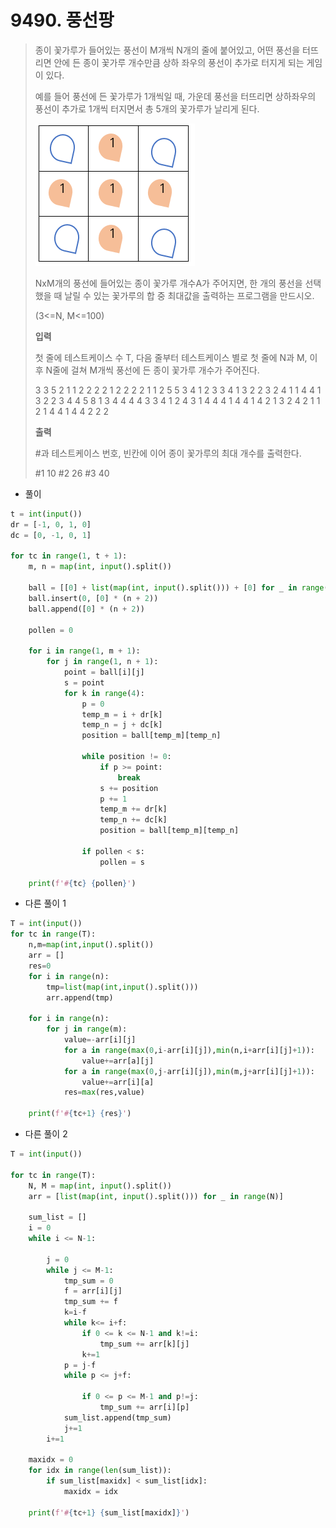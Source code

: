 # 9490. 풍선팡

> 종이 꽃가루가 들어있는 풍선이 M개씩 N개의 줄에 붙어있고, 어떤 풍선을 터뜨리면 안에 든 종이 꽃가루 개수만큼 상하 좌우의 풍선이 추가로 터지게 되는 게임이 있다.
>
> 예를 들어 풍선에 든 꽃가루가 1개씩일 때, 가운데 풍선을 터뜨리면 상하좌우의 풍선이 추가로 1개씩 터지면서 총 5개의 꽃가루가 날리게 된다.
>
> ![image-20210822205656041](09490-풍선팡.assets/image-20210822205656041.png)
>
> NxM개의 풍선에 들어있는 종이 꽃가루 개수A가 주어지면, 한 개의 풍선을 선택했을 때 날릴 수 있는 꽃가루의 합 중 최대값을 출력하는 프로그램을 만드시오.
>
> (3<=N, M<=100)
>
>  
>
> **입력**
>
> 첫 줄에 테스트케이스 수 T, 다음 줄부터 테스트케이스 별로 첫 줄에 N과 M, 이후 N줄에 걸쳐 M개씩 풍선에 든 종이 꽃가루 개수가 주어진다.
>
> 3
> 3 5
> 2 1 1 2 2 
> 2 2 1 2 2 
> 2 2 1 1 2 
> 5 5
> 3 4 1 2 3 
> 3 4 1 3 2 
> 2 3 2 4 1 
> 1 4 4 1 3 
> 2 2 3 4 4 
> 5 8
> 1 3 4 4 4 4 3 3 
> 4 1 2 4 3 1 4 4 
> 4 1 4 4 1 4 2 1 
> 3 2 4 2 1 1 2 1 
> 4 4 1 4 4 2 2 2 
>
>  
>
> **출력**
>
> \#과 테스트케이스 번호, 빈칸에 이어 종이 꽃가루의 최대 개수를 출력한다.
>
> \#1 10
> \#2 26
> \#3 40

- 풀이

```python
t = int(input())
dr = [-1, 0, 1, 0]
dc = [0, -1, 0, 1]

for tc in range(1, t + 1):
    m, n = map(int, input().split())

    ball = [[0] + list(map(int, input().split())) + [0] for _ in range(m)]
    ball.insert(0, [0] * (n + 2))
    ball.append([0] * (n + 2))

    pollen = 0

    for i in range(1, m + 1):
        for j in range(1, n + 1):
            point = ball[i][j]
            s = point
            for k in range(4):
                p = 0
                temp_m = i + dr[k]
                temp_n = j + dc[k]
                position = ball[temp_m][temp_n]

                while position != 0:
                    if p >= point:
                        break
                    s += position
                    p += 1
                    temp_m += dr[k]
                    temp_n += dc[k]
                    position = ball[temp_m][temp_n]

                if pollen < s:
                    pollen = s

    print(f'#{tc} {pollen}')
```

- 다른 풀이 1

```python
T = int(input())
for tc in range(T):
    n,m=map(int,input().split())
    arr = []
    res=0
    for i in range(n):
        tmp=list(map(int,input().split()))
        arr.append(tmp)
 
    for i in range(n):
        for j in range(m):
            value=-arr[i][j]
            for a in range(max(0,i-arr[i][j]),min(n,i+arr[i][j]+1)):
                value+=arr[a][j]
            for a in range(max(0,j-arr[i][j]),min(m,j+arr[i][j]+1)):
                value+=arr[i][a]
            res=max(res,value)
 
    print(f'#{tc+1} {res}')
```

- 다른 풀이 2

```python
T = int(input())

for tc in range(T):
    N, M = map(int, input().split())
    arr = [list(map(int, input().split())) for _ in range(N)]
 
    sum_list = []
    i = 0
    while i <= N-1:
 
        j = 0
        while j <= M-1:
            tmp_sum = 0
            f = arr[i][j]   
            tmp_sum += f    
            k=i-f 
            while k<= i+f:  
                if 0 <= k <= N-1 and k!=i: 
                    tmp_sum += arr[k][j]    
                k+=1    
            p = j-f
            while p <= j+f:
 
                if 0 <= p <= M-1 and p!=j:  
                    tmp_sum += arr[i][p]   
            sum_list.append(tmp_sum)
            j+=1 
        i+=1
 
    maxidx = 0
    for idx in range(len(sum_list)):
        if sum_list[maxidx] < sum_list[idx]:
            maxidx = idx
 
    print(f'#{tc+1} {sum_list[maxidx]}')
```

